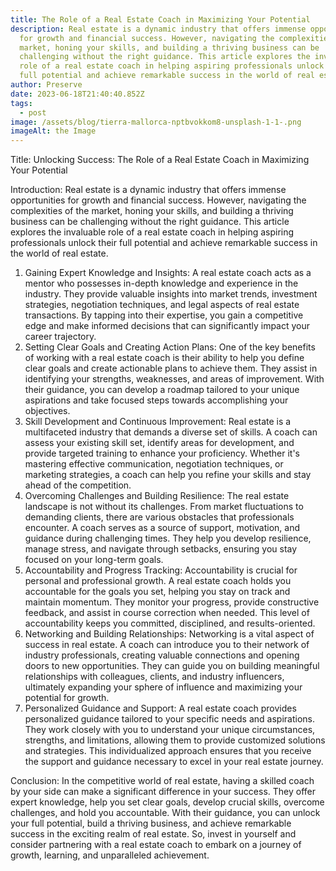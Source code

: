```yaml
---
title: The Role of a Real Estate Coach in Maximizing Your Potential
description: Real estate is a dynamic industry that offers immense opportunities
  for growth and financial success. However, navigating the complexities of the
  market, honing your skills, and building a thriving business can be
  challenging without the right guidance. This article explores the invaluable
  role of a real estate coach in helping aspiring professionals unlock their
  full potential and achieve remarkable success in the world of real estate.
author: Preserve
date: 2023-06-18T21:40:40.852Z
tags:
  - post
image: /assets/blog/tierra-mallorca-nptbvokkom8-unsplash-1-1-.png
imageAlt: the Image
---
```

Title: Unlocking Success: The Role of a Real Estate Coach in Maximizing Your Potential

Introduction:
Real estate is a dynamic industry that offers immense opportunities for growth and financial success. However, navigating the complexities of the market, honing your skills, and building a thriving business can be challenging without the right guidance. This article explores the invaluable role of a real estate coach in helping aspiring professionals unlock their full potential and achieve remarkable success in the world of real estate.

1. Gaining Expert Knowledge and Insights:
   A real estate coach acts as a mentor who possesses in-depth knowledge and experience in the industry. They provide valuable insights into market trends, investment strategies, negotiation techniques, and legal aspects of real estate transactions. By tapping into their expertise, you gain a competitive edge and make informed decisions that can significantly impact your career trajectory.
2. Setting Clear Goals and Creating Action Plans:
   One of the key benefits of working with a real estate coach is their ability to help you define clear goals and create actionable plans to achieve them. They assist in identifying your strengths, weaknesses, and areas of improvement. With their guidance, you can develop a roadmap tailored to your unique aspirations and take focused steps towards accomplishing your objectives.
3. Skill Development and Continuous Improvement:
   Real estate is a multifaceted industry that demands a diverse set of skills. A coach can assess your existing skill set, identify areas for development, and provide targeted training to enhance your proficiency. Whether it's mastering effective communication, negotiation techniques, or marketing strategies, a coach can help you refine your skills and stay ahead of the competition.
4. Overcoming Challenges and Building Resilience:
   The real estate landscape is not without its challenges. From market fluctuations to demanding clients, there are various obstacles that professionals encounter. A coach serves as a source of support, motivation, and guidance during challenging times. They help you develop resilience, manage stress, and navigate through setbacks, ensuring you stay focused on your long-term goals.
5. Accountability and Progress Tracking:
   Accountability is crucial for personal and professional growth. A real estate coach holds you accountable for the goals you set, helping you stay on track and maintain momentum. They monitor your progress, provide constructive feedback, and assist in course correction when needed. This level of accountability keeps you committed, disciplined, and results-oriented.
6. Networking and Building Relationships:
   Networking is a vital aspect of success in real estate. A coach can introduce you to their network of industry professionals, creating valuable connections and opening doors to new opportunities. They can guide you on building meaningful relationships with colleagues, clients, and industry influencers, ultimately expanding your sphere of influence and maximizing your potential for growth.
7. Personalized Guidance and Support:
   A real estate coach provides personalized guidance tailored to your specific needs and aspirations. They work closely with you to understand your unique circumstances, strengths, and limitations, allowing them to provide customized solutions and strategies. This individualized approach ensures that you receive the support and guidance necessary to excel in your real estate journey.

Conclusion:
In the competitive world of real estate, having a skilled coach by your side can make a significant difference in your success. They offer expert knowledge, help you set clear goals, develop crucial skills, overcome challenges, and hold you accountable. With their guidance, you can unlock your full potential, build a thriving business, and achieve remarkable success in the exciting realm of real estate. So, invest in yourself and consider partnering with a real estate coach to embark on a journey of growth, learning, and unparalleled achievement.